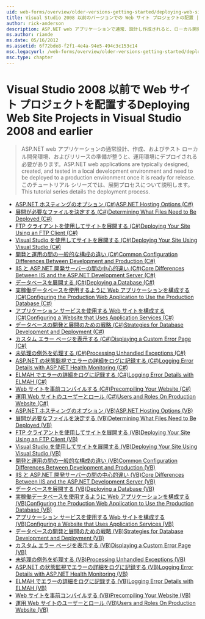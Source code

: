 ```yaml
---
uid: web-forms/overview/older-versions-getting-started/deploying-web-site-projects/index
title: Visual Studio 2008 以前のバージョンでの Web サイト プロジェクトの配置 |Microsoft Docs
author: rick-anderson
description: ASP.NET web アプリケーションで通常、設計し作成されると、ローカル開発環境でテストおよびを実稼働環境にデプロイする必要があります.
ms.author: riande
ms.date: 05/16/2012
ms.assetid: 6f72bde8-f2f1-4e4a-94e5-494c3c153c14
msc.legacyurl: /web-forms/overview/older-versions-getting-started/deploying-web-site-projects
msc.type: chapter
---
```

<a name="deploying-web-site-projects-in-visual-studio-2008-and-earlier"></a><span data-ttu-id="dede8-103">Visual Studio 2008 以前で Web サイト プロジェクトを配置する</span><span class="sxs-lookup"><span data-stu-id="dede8-103">Deploying Web Site Projects in Visual Studio 2008 and earlier</span></span>
====================
> <span data-ttu-id="dede8-104">ASP.NET web アプリケーションの通常設計、作成、およびテスト ローカル開発環境、およびリリースの準備が整うと、運用環境にデプロイされる必要があります。</span><span class="sxs-lookup"><span data-stu-id="dede8-104">ASP.NET web applications are typically designed, created, and tested in a local development environment and need to be deployed to a production environment once it is ready for release.</span></span> <span data-ttu-id="dede8-105">このチュートリアル シリーズでは、展開プロセスについて説明します。</span><span class="sxs-lookup"><span data-stu-id="dede8-105">This tutorial series details the deployment process.</span></span>


- [<span data-ttu-id="dede8-106">ASP.NET ホスティングのオプション (C#)</span><span class="sxs-lookup"><span data-stu-id="dede8-106">ASP.NET Hosting Options (C#)</span></span>](asp-net-hosting-options-cs.md)
- [<span data-ttu-id="dede8-107">展開が必要なファイルを決定する (C#)</span><span class="sxs-lookup"><span data-stu-id="dede8-107">Determining What Files Need to Be Deployed (C#)</span></span>](determining-what-files-need-to-be-deployed-cs.md)
- [<span data-ttu-id="dede8-108">FTP クライアントを使用してサイトを展開する (C#)</span><span class="sxs-lookup"><span data-stu-id="dede8-108">Deploying Your Site Using an FTP Client (C#)</span></span>](deploying-your-site-using-an-ftp-client-cs.md)
- [<span data-ttu-id="dede8-109">Visual Studio を使用してサイトを展開する (C#)</span><span class="sxs-lookup"><span data-stu-id="dede8-109">Deploying Your Site Using Visual Studio (C#)</span></span>](deploying-your-site-using-visual-studio-cs.md)
- [<span data-ttu-id="dede8-110">開発と運用の間の一般的な構成の違い (C#)</span><span class="sxs-lookup"><span data-stu-id="dede8-110">Common Configuration Differences Between Development and Production (C#)</span></span>](common-configuration-differences-between-development-and-production-cs.md)
- [<span data-ttu-id="dede8-111">IIS と ASP.NET 開発サーバーの間の中心的違い (C#)</span><span class="sxs-lookup"><span data-stu-id="dede8-111">Core Differences Between IIS and the ASP.NET Development Server (C#)</span></span>](core-differences-between-iis-and-the-asp-net-development-server-cs.md)
- [<span data-ttu-id="dede8-112">データベースを展開する (C#)</span><span class="sxs-lookup"><span data-stu-id="dede8-112">Deploying a Database (C#)</span></span>](deploying-a-database-cs.md)
- [<span data-ttu-id="dede8-113">実稼働データベースを使用するように Web アプリケーションを構成する (C#)</span><span class="sxs-lookup"><span data-stu-id="dede8-113">Configuring the Production Web Application to Use the Production Database (C#)</span></span>](configuring-the-production-web-application-to-use-the-production-database-cs.md)
- [<span data-ttu-id="dede8-114">アプリケーション サービスを使用する Web サイトを構成する (C#)</span><span class="sxs-lookup"><span data-stu-id="dede8-114">Configuring a Website that Uses Application Services (C#)</span></span>](configuring-a-website-that-uses-application-services-cs.md)
- [<span data-ttu-id="dede8-115">データベースの開発と展開のための戦略 (C#)</span><span class="sxs-lookup"><span data-stu-id="dede8-115">Strategies for Database Development and Deployment (C#)</span></span>](strategies-for-database-development-and-deployment-cs.md)
- [<span data-ttu-id="dede8-116">カスタム エラー ページを表示する (C#)</span><span class="sxs-lookup"><span data-stu-id="dede8-116">Displaying a Custom Error Page (C#)</span></span>](displaying-a-custom-error-page-cs.md)
- [<span data-ttu-id="dede8-117">未処理の例外を処理する (C#)</span><span class="sxs-lookup"><span data-stu-id="dede8-117">Processing Unhandled Exceptions (C#)</span></span>](processing-unhandled-exceptions-cs.md)
- [<span data-ttu-id="dede8-118">ASP.NET の状態監視でエラーの詳細をログに記録する (C#)</span><span class="sxs-lookup"><span data-stu-id="dede8-118">Logging Error Details with ASP.NET Health Monitoring (C#)</span></span>](logging-error-details-with-asp-net-health-monitoring-cs.md)
- [<span data-ttu-id="dede8-119">ELMAH でエラーの詳細をログに記録する (C#)</span><span class="sxs-lookup"><span data-stu-id="dede8-119">Logging Error Details with ELMAH (C#)</span></span>](logging-error-details-with-elmah-cs.md)
- [<span data-ttu-id="dede8-120">Web サイトを事前コンパイルする (C#)</span><span class="sxs-lookup"><span data-stu-id="dede8-120">Precompiling Your Website (C#)</span></span>](precompiling-your-website-cs.md)
- [<span data-ttu-id="dede8-121">運用 Web サイトのユーザーとロール (C#)</span><span class="sxs-lookup"><span data-stu-id="dede8-121">Users and Roles On Production Website (C#)</span></span>](users-and-roles-on-the-production-website-cs.md)
- [<span data-ttu-id="dede8-122">ASP.NET ホスティングのオプション (VB)</span><span class="sxs-lookup"><span data-stu-id="dede8-122">ASP.NET Hosting Options (VB)</span></span>](asp-net-hosting-options-vb.md)
- [<span data-ttu-id="dede8-123">展開が必要なファイルを決定する (VB)</span><span class="sxs-lookup"><span data-stu-id="dede8-123">Determining What Files Need to Be Deployed (VB)</span></span>](determining-what-files-need-to-be-deployed-vb.md)
- [<span data-ttu-id="dede8-124">FTP クライアントを使用してサイトを展開する (VB)</span><span class="sxs-lookup"><span data-stu-id="dede8-124">Deploying Your Site Using an FTP Client (VB)</span></span>](deploying-your-site-using-an-ftp-client-vb.md)
- [<span data-ttu-id="dede8-125">Visual Studio を使用してサイトを展開する (VB)</span><span class="sxs-lookup"><span data-stu-id="dede8-125">Deploying Your Site Using Visual Studio (VB)</span></span>](deploying-your-site-using-visual-studio-vb.md)
- [<span data-ttu-id="dede8-126">開発と運用の間の一般的な構成の違い (VB)</span><span class="sxs-lookup"><span data-stu-id="dede8-126">Common Configuration Differences Between Development and Production (VB)</span></span>](common-configuration-differences-between-development-and-production-vb.md)
- [<span data-ttu-id="dede8-127">IIS と ASP.NET 開発サーバーの間の中心的違い (VB)</span><span class="sxs-lookup"><span data-stu-id="dede8-127">Core Differences Between IIS and the ASP.NET Development Server (VB)</span></span>](core-differences-between-iis-and-the-asp-net-development-server-vb.md)
- [<span data-ttu-id="dede8-128">データベースを展開する (VB)</span><span class="sxs-lookup"><span data-stu-id="dede8-128">Deploying a Database (VB)</span></span>](deploying-a-database-vb.md)
- [<span data-ttu-id="dede8-129">実稼働データベースを使用するように Web アプリケーションを構成する (VB)</span><span class="sxs-lookup"><span data-stu-id="dede8-129">Configuring the Production Web Application to Use the Production Database (VB)</span></span>](configuring-the-production-web-application-to-use-the-production-database-vb.md)
- [<span data-ttu-id="dede8-130">アプリケーション サービスを使用する Web サイトを構成する (VB)</span><span class="sxs-lookup"><span data-stu-id="dede8-130">Configuring a Website that Uses Application Services (VB)</span></span>](configuring-a-website-that-uses-application-services-vb.md)
- [<span data-ttu-id="dede8-131">データベースの開発と展開のための戦略 (VB)</span><span class="sxs-lookup"><span data-stu-id="dede8-131">Strategies for Database Development and Deployment (VB)</span></span>](strategies-for-database-development-and-deployment-vb.md)
- [<span data-ttu-id="dede8-132">カスタム エラー ページを表示する (VB)</span><span class="sxs-lookup"><span data-stu-id="dede8-132">Displaying a Custom Error Page (VB)</span></span>](displaying-a-custom-error-page-vb.md)
- [<span data-ttu-id="dede8-133">未処理の例外を処理する (VB)</span><span class="sxs-lookup"><span data-stu-id="dede8-133">Processing Unhandled Exceptions (VB)</span></span>](processing-unhandled-exceptions-vb.md)
- [<span data-ttu-id="dede8-134">ASP.NET の状態監視でエラーの詳細をログに記録する (VB)</span><span class="sxs-lookup"><span data-stu-id="dede8-134">Logging Error Details with ASP.NET Health Monitoring (VB)</span></span>](logging-error-details-with-asp-net-health-monitoring-vb.md)
- [<span data-ttu-id="dede8-135">ELMAH でエラーの詳細をログに記録する (VB)</span><span class="sxs-lookup"><span data-stu-id="dede8-135">Logging Error Details with ELMAH (VB)</span></span>](logging-error-details-with-elmah-vb.md)
- [<span data-ttu-id="dede8-136">Web サイトを事前コンパイルする (VB)</span><span class="sxs-lookup"><span data-stu-id="dede8-136">Precompiling Your Website (VB)</span></span>](precompiling-your-website-vb.md)
- [<span data-ttu-id="dede8-137">運用 Web サイトのユーザーとロール (VB)</span><span class="sxs-lookup"><span data-stu-id="dede8-137">Users and Roles On Production Website (VB)</span></span>](users-and-roles-on-the-production-website-vb.md)
